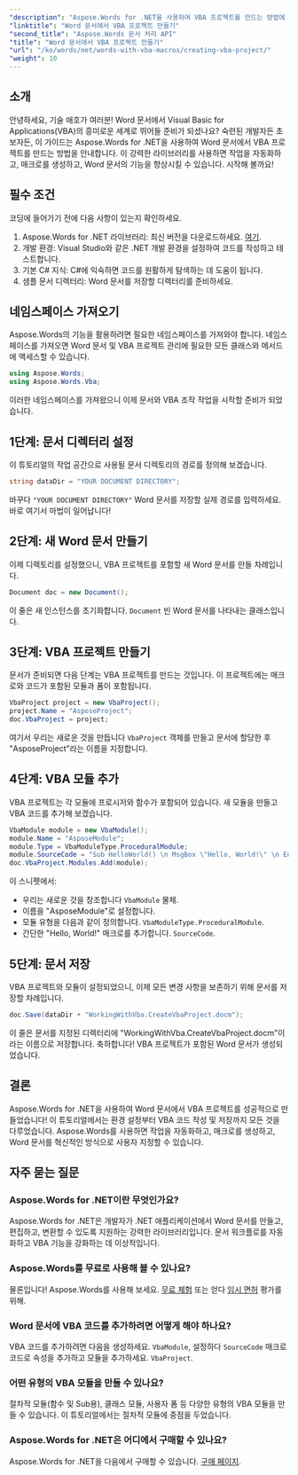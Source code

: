 ```yaml
---
"description": "Aspose.Words for .NET을 사용하여 VBA 프로젝트를 만드는 방법에 대한 포괄적인 가이드를 통해 Word 문서에서 자동화의 힘을 최대한 활용해 보세요. 이 단계별 튜토리얼 가이드는 다음과 같습니다."
"linktitle": "Word 문서에서 VBA 프로젝트 만들기"
"second_title": "Aspose.Words 문서 처리 API"
"title": "Word 문서에서 VBA 프로젝트 만들기"
"url": "/ko/words/net/words-with-vba-macros/creating-vba-project/"
"weight": 10
---
```


## 소개

안녕하세요, 기술 애호가 여러분! Word 문서에서 Visual Basic for Applications(VBA)의 흥미로운 세계로 뛰어들 준비가 되셨나요? 숙련된 개발자든 초보자든, 이 가이드는 Aspose.Words for .NET을 사용하여 Word 문서에서 VBA 프로젝트를 만드는 방법을 안내합니다. 이 강력한 라이브러리를 사용하면 작업을 자동화하고, 매크로를 생성하고, Word 문서의 기능을 향상시킬 수 있습니다. 시작해 볼까요!

## 필수 조건

코딩에 들어가기 전에 다음 사항이 있는지 확인하세요.

1. Aspose.Words for .NET 라이브러리: 최신 버전을 다운로드하세요. [여기](https://releases.aspose.com/words/net/).
2. 개발 환경: Visual Studio와 같은 .NET 개발 환경을 설정하여 코드를 작성하고 테스트합니다.
3. 기본 C# 지식: C#에 익숙하면 코드를 원활하게 탐색하는 데 도움이 됩니다.
4. 샘플 문서 디렉터리: Word 문서를 저장할 디렉터리를 준비하세요.

## 네임스페이스 가져오기

Aspose.Words의 기능을 활용하려면 필요한 네임스페이스를 가져와야 합니다. 네임스페이스를 가져오면 Word 문서 및 VBA 프로젝트 관리에 필요한 모든 클래스와 메서드에 액세스할 수 있습니다.

```csharp
using Aspose.Words;
using Aspose.Words.Vba;
```

이러한 네임스페이스를 가져왔으니 이제 문서와 VBA 조작 작업을 시작할 준비가 되었습니다.

## 1단계: 문서 디렉터리 설정

이 튜토리얼의 작업 공간으로 사용될 문서 디렉토리의 경로를 정의해 보겠습니다.

```csharp
string dataDir = "YOUR DOCUMENT DIRECTORY";
```

바꾸다 `"YOUR DOCUMENT DIRECTORY"` Word 문서를 저장할 실제 경로를 입력하세요. 바로 여기서 마법이 일어납니다!

## 2단계: 새 Word 문서 만들기

이제 디렉토리를 설정했으니, VBA 프로젝트를 포함할 새 Word 문서를 만들 차례입니다.

```csharp
Document doc = new Document();
```

이 줄은 새 인스턴스를 초기화합니다. `Document` 빈 Word 문서를 나타내는 클래스입니다.

## 3단계: VBA 프로젝트 만들기

문서가 준비되면 다음 단계는 VBA 프로젝트를 만드는 것입니다. 이 프로젝트에는 매크로와 코드가 포함된 모듈과 폼이 포함됩니다.

```csharp
VbaProject project = new VbaProject();
project.Name = "AsposeProject";
doc.VbaProject = project;
```

여기서 우리는 새로운 것을 만듭니다 `VbaProject` 객체를 만들고 문서에 할당한 후 "AsposeProject"라는 이름을 지정합니다.

## 4단계: VBA 모듈 추가

VBA 프로젝트는 각 모듈에 프로시저와 함수가 포함되어 있습니다. 새 모듈을 만들고 VBA 코드를 추가해 보겠습니다.

```csharp
VbaModule module = new VbaModule();
module.Name = "AsposeModule";
module.Type = VbaModuleType.ProceduralModule;
module.SourceCode = "Sub HelloWorld() \n MsgBox \"Hello, World!\" \n End Sub";
doc.VbaProject.Modules.Add(module);
```

이 스니펫에서:
- 우리는 새로운 것을 창조합니다 `VbaModule` 물체.
- 이름을 "AsposeModule"로 설정합니다.
- 모듈 유형을 다음과 같이 정의합니다. `VbaModuleType.ProceduralModule`.
- 간단한 "Hello, World!" 매크로를 추가합니다. `SourceCode`.

## 5단계: 문서 저장

VBA 프로젝트와 모듈이 설정되었으니, 이제 모든 변경 사항을 보존하기 위해 문서를 저장할 차례입니다.

```csharp
doc.Save(dataDir + "WorkingWithVba.CreateVbaProject.docm");
```

이 줄은 문서를 지정된 디렉터리에 "WorkingWithVba.CreateVbaProject.docm"이라는 이름으로 저장합니다. 축하합니다! VBA 프로젝트가 포함된 Word 문서가 생성되었습니다.

## 결론

Aspose.Words for .NET을 사용하여 Word 문서에서 VBA 프로젝트를 성공적으로 만들었습니다! 이 튜토리얼에서는 환경 설정부터 VBA 코드 작성 및 저장까지 모든 것을 다루었습니다. Aspose.Words를 사용하면 작업을 자동화하고, 매크로를 생성하고, Word 문서를 혁신적인 방식으로 사용자 지정할 수 있습니다.

## 자주 묻는 질문

### Aspose.Words for .NET이란 무엇인가요?
Aspose.Words for .NET은 개발자가 .NET 애플리케이션에서 Word 문서를 만들고, 편집하고, 변환할 수 있도록 지원하는 강력한 라이브러리입니다. 문서 워크플로를 자동화하고 VBA 기능을 강화하는 데 이상적입니다.

### Aspose.Words를 무료로 사용해 볼 수 있나요?
물론입니다! Aspose.Words를 사용해 보세요. [무료 체험](https://releases.aspose.com/) 또는 얻다 [임시 면허](https://purchase.aspose.com/temporary-license/) 평가를 위해.

### Word 문서에 VBA 코드를 추가하려면 어떻게 해야 하나요?
VBA 코드를 추가하려면 다음을 생성하세요. `VbaModule`, 설정하다 `SourceCode` 매크로 코드로 속성을 추가하고 모듈을 추가하세요. `VbaProject`.

### 어떤 유형의 VBA 모듈을 만들 수 있나요?
절차적 모듈(함수 및 Sub용), 클래스 모듈, 사용자 폼 등 다양한 유형의 VBA 모듈을 만들 수 있습니다. 이 튜토리얼에서는 절차적 모듈에 중점을 두었습니다.

### Aspose.Words for .NET은 어디에서 구매할 수 있나요?
Aspose.Words for .NET을 다음에서 구매할 수 있습니다. [구매 페이지](https://purchase.aspose.com/buy).